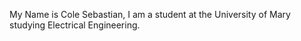 My Name is Cole Sebastian,
I am a student at the University of Mary studying Electrical Engineering.
